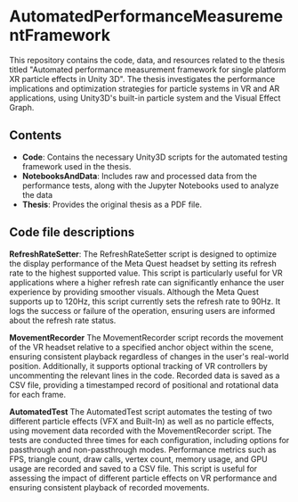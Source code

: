 # AutomatedPerformanceMeasurementFramework

This repository contains the code, data, and resources related to the thesis titled "Automated performance measurement framework for single platform XR particle effects in Unity 3D". The thesis investigates the performance implications and optimization strategies for particle systems in VR and AR applications, using Unity3D's built-in particle system and the Visual Effect Graph.

## Contents

- **Code**: Contains the necessary Unity3D scripts for the automated testing framework used in the thesis.
- **NotebooksAndData**: Includes raw and processed data from the performance tests, along with the Jupyter Notebooks used to analyze the data
- **Thesis**: Provides the original thesis as a PDF file.

## Code file descriptions

**RefreshRateSetter**:
The RefreshRateSetter script is designed to optimize the display performance of the Meta Quest headset by setting its refresh rate to the highest supported value. This script is particularly useful for VR applications where a higher refresh rate can significantly enhance the user experience by providing smoother visuals. Although the Meta Quest supports up to 120Hz, this script currently sets the refresh rate to 90Hz. It logs the success or failure of the operation, ensuring users are informed about the refresh rate status.

**MovementRecorder**
The MovementRecorder script records the movement of the VR headset relative to a specified anchor object within the scene, ensuring consistent playback regardless of changes in the user's real-world position. Additionally, it supports optional tracking of VR controllers by uncommenting the relevant lines in the code. Recorded data is saved as a CSV file, providing a timestamped record of positional and rotational data for each frame.

**AutomatedTest**
The AutomatedTest script automates the testing of two different particle effects (VFX and Built-In) as well as no particle effects, using movement data recorded with the MovementRecorder script. The tests are conducted three times for each configuration, including options for passthrough and non-passthrough modes. Performance metrics such as FPS, triangle count, draw calls, vertex count, memory usage, and GPU usage are recorded and saved to a CSV file. This script is useful for assessing the impact of different particle effects on VR performance and ensuring consistent playback of recorded movements.
